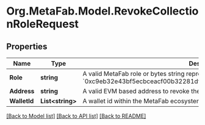 
# Org.MetaFab.Model.RevokeCollectionRoleRequest

## Properties

Name | Type | Description | Notes
------------ | ------------- | ------------- | -------------
**Role** | **string** | A valid MetaFab role or bytes string representing a role, such as &#x60;minter&#x60; or &#x60;0xc9eb32e43bf5ecbceacf00b32281dfc5d6d700a0db676ea26ccf938a385ac3b7&#x60; | 
**Address** | **string** | A valid EVM based address to revoke the role from. | [optional] 
**WalletId** | **List&lt;string&gt;** | A wallet id within the MetaFab ecosystem to revoke the role from. | [optional] 

[[Back to Model list]](../README.md#documentation-for-models)
[[Back to API list]](../README.md#documentation-for-api-endpoints)
[[Back to README]](../README.md)

